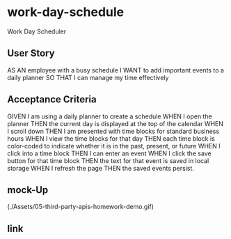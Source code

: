 # work-day-schedule
Work Day Scheduler 


 ## User Story

 AS AN employee with a busy schedule
I WANT to add important events to a daily planner
SO THAT I can manage my time effectively


  ## Acceptance Criteria

  GIVEN I am using a daily planner to create a schedule
WHEN I open the planner
THEN the current day is displayed at the top of the calendar
WHEN I scroll down
THEN I am presented with time blocks for standard business hours
WHEN I view the time blocks for that day
THEN each time block is color-coded to indicate whether it is in the past, present, or future
WHEN I click into a time block
THEN I can enter an event
WHEN I click the save button for that time block
THEN the text for that event is saved in local storage
WHEN I refresh the page
THEN the saved events persist.

 ## mock-Up 

(./Assets/05-third-party-apis-homework-demo.gif)


## link
